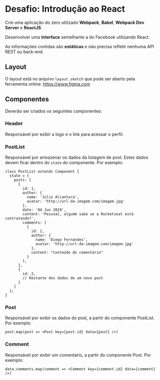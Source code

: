 # Desafio: Introdução ao React

Crie uma aplicação do zero utilizado **Webpack**, **Babel**, **Webpack Dev Server** e **ReactJS**.

Desenvolver uma **interface** semelhante a do Facebook utilizando React.

As informações contidas são **estáticas** e não precisa refletir nenhuma API REST ou back-end.

## Layout

O layout está no arquivo `layout.sketch` que pode ser aberto pela ferramenta online:
https://www.figma.com

## Componentes

Deverão ser criados os seguintes componentes:

### Header

Responsável por exibir a logo e o link para acessar o perfil.

### PostList

Responsável por armazenar os dados da listagem de post. Estes dados devem ficar dentro do `state` do componente. Por exemplo:

```
class PostList extends Component {
  state = {
    posts: [
      {
        id: 1,
        author: {
          name: 'Julio Alcantara',
          avatar: 'http://url-da-imagem.com/imagem.jpg'
        },
        date: '04 Jun 2019',
        content: 'Pessoal, alguém sabe se a Rocketseat está contratando?',
        comments: [
          {
            id: 1,
            author: {
              name: 'Diego Fernandes',
              avatar: 'http://url-da-imagem.com/imagem.jpg'
            },
            content: "Conteúdo do comentário"
          }
        ],
      },
      {
        id: 2,
        // Restante dos dados de um novo post
      }
    ]
  };
}
```

### Post

Responsável por exibir os dados do post, a partir do componente PostList. Por exemplo:

```
post.map(post => <Post key={post.id} data={post} />)
```

### Comment

Responsável por exibir um comentário, a partir do componente Post. Por exemplo:

```
data.comments.map(comment => <Comment key={comment.id} data={comment} />)
```
